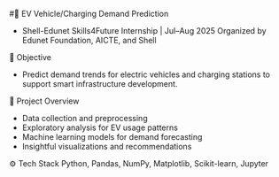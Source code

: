 #🔋 EV Vehicle/Charging Demand Prediction
* Shell-Edunet Skills4Future Internship | Jul–Aug 2025 Organized by Edunet Foundation, AICTE, and Shell

🧠 Objective
* Predict demand trends for electric vehicles and charging stations to support smart infrastructure development.

📁 Project Overview
* Data collection and preprocessing
* Exploratory analysis for EV usage patterns
* Machine learning models for demand forecasting
* Insightful visualizations and recommendations

⚙️ Tech Stack
Python, Pandas, NumPy, Matplotlib, Scikit-learn, Jupyter
